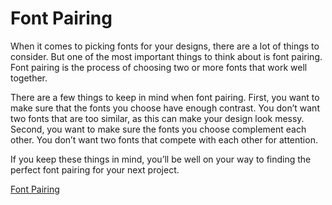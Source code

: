 # Font Pairing

When it comes to picking fonts for your designs, there are a lot of things to consider. But one of the most important things to think about is font pairing. Font pairing is the process of choosing two or more fonts that work well together.

There are a few things to keep in mind when font pairing. First, you want to make sure that the fonts you choose have enough contrast. You don’t want two fonts that are too similar, as this can make your design look messy. Second, you want to make sure the fonts you choose complement each other. You don’t want two fonts that compete with each other for attention.

If you keep these things in mind, you’ll be well on your way to finding the perfect font pairing for your next project.

[Font Pairing](https://www.fontpairings.com) 
